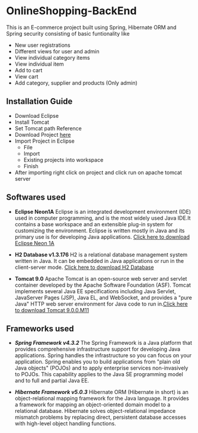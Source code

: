 # OnlineShopping-BackEnd

This is an E-commerce project built using Spring, Hibernate ORM and Spring security consisting of basic funtionality like

 - New user registrations
 - Different views for user and admin
 - View individual category items
 - View individual item
 - Add to cart
 - View cart
 - Add category, supplier and products (Only admin)
 
 ## Installation Guide
 
- Download Eclipse
- Install Tomcat
- Set Tomcat path Reference
- Download Project [here](https://github.com/TejaswiGudimalla/OnlineShopping-BackEnd/archive/master.zip)
- Import Project in Eclipse
   - File
   - Import
   - Existing projects into workspace
   - Finish
- After importing right click on project and click run on apache tomcat server

## Softwares used

 - **Eclipse Neon1A** Eclipse is an integrated development environment (IDE) used in computer programming, and is the most widely used Java IDE.It contains a base workspace and an extensible plug-in system for customizing the environment. Eclipse is written mostly in Java and its primary use is for developing Java applications. [Click here to download Eclipse Neon 1A]

 - **H2 Database v1.3.176** H2 is a relational database management system written in Java. It can be embedded in Java applications or run in the client-server mode. [Click here to download H2 Database]

 - **Tomcat 9.0** Apache Tomcat is an open-source web server and servlet container developed by the Apache Software Foundation (ASF). Tomcat implements several Java EE specifications including Java Servlet, JavaServer Pages (JSP), Java EL, and WebSocket, and provides a "pure Java" HTTP web server environment for Java code to run in.[Click here to download Tomcat 9.0.0.M11]

## Frameworks used

 - ***Spring Framework v4.3.2***  The Spring Framework is a Java platform that provides comprehensive infrastructure support for developing Java applications. Spring handles the infrastructure so you can focus on your application. 
 Spring enables you to build applications from "plain old Java objects" (POJOs) and to apply enterprise services non-invasively to POJOs. This capability applies to the Java SE programming model and to full and partial Java EE.
 
 - ***Hibernate Framework v5.0.3***   Hibernate ORM (Hibernate in short) is an object-relational mapping framework for the Java language. It provides a framework for mapping an object-oriented domain model to a relational database. Hibernate solves object-relational impedance mismatch problems by replacing direct, persistent database accesses with high-level object handling functions.
 
 [Click here to download Eclipse Neon 1A]: <http://www.eclipse.org/downloads/download.php?file=/technology/epp/downloads/release/neon/1a/eclipse-jee-neon-1a-win32-x86_64.zip&mirror_id=1109>
 [Click here to download H2 Database]: <http://www.h2database.com/h2-setup-2014-04-05.exe>
 [Click here to download Tomcat 9.0.0.M11]: <http://redrockdigimark.com/apachemirror/tomcat/tomcat-9/v9.0.0.M11/bin/apache-tomcat-9.0.0.M11-windows-x64.zip>
